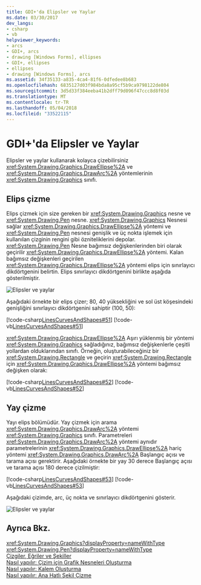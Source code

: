 ```yaml
---
title: GDI+'da Elipsler ve Yaylar
ms.date: 03/30/2017
dev_langs:
- csharp
- vb
helpviewer_keywords:
- arcs
- GDI+, arcs
- drawing [Windows Forms], ellipses
- GDI+, ellipses
- ellipses
- drawing [Windows Forms], arcs
ms.assetid: 34f35133-a835-4ca4-81f6-0dfedee8b683
ms.openlocfilehash: 6835127d03f984bda8a95cf5b9ca9798122de804
ms.sourcegitcommit: 3d5d33f384eeba41b2dff79d096f47ccc8d8f03d
ms.translationtype: MT
ms.contentlocale: tr-TR
ms.lasthandoff: 05/04/2018
ms.locfileid: "33522115"
---
```

# <a name="ellipses-and-arcs-in-gdi"></a>GDI+'da Elipsler ve Yaylar
Elipsler ve yaylar kullanarak kolayca çizebilirsiniz <xref:System.Drawing.Graphics.DrawEllipse%2A> ve <xref:System.Drawing.Graphics.DrawArc%2A> yöntemlerinin <xref:System.Drawing.Graphics> sınıfı.  
  
## <a name="drawing-an-ellipse"></a>Elips çizme  
 Elips çizmek için size gereken bir <xref:System.Drawing.Graphics> nesne ve <xref:System.Drawing.Pen> nesne. <xref:System.Drawing.Graphics> Nesnesi sağlar <xref:System.Drawing.Graphics.DrawEllipse%2A> yöntemi ve <xref:System.Drawing.Pen> nesnesi genişlik ve üç nokta işlemek için kullanılan çizginin rengini gibi özniteliklerini depolar. <xref:System.Drawing.Pen> Nesne bağımsız değişkenlerinden biri olarak geçirilir <xref:System.Drawing.Graphics.DrawEllipse%2A> yöntemi. Kalan bağımsız değişkenleri geçirilen <xref:System.Drawing.Graphics.DrawEllipse%2A> yöntemi elips için sınırlayıcı dikdörtgenini belirtin. Elips sınırlayıcı dikdörtgenini birlikte aşağıda gösterilmiştir.  
  
 ![Elipsler ve yaylar](../../../../docs/framework/winforms/advanced/media/aboutgdip02-art05.gif "Aboutgdip02_art05")  
  
 Aşağıdaki örnekte bir elips çizer; 80, 40 yüksekliğini ve sol üst köşesindeki genişliğini sınırlayıcı dikdörtgenini sahiptir (100, 50):  
  
 [!code-csharp[LinesCurvesAndShapes#51](../../../../samples/snippets/csharp/VS_Snippets_Winforms/LinesCurvesAndShapes/CS/Class1.cs#51)]
 [!code-vb[LinesCurvesAndShapes#51](../../../../samples/snippets/visualbasic/VS_Snippets_Winforms/LinesCurvesAndShapes/VB/Class1.vb#51)]  
  
 <xref:System.Drawing.Graphics.DrawEllipse%2A> Aşırı yüklenmiş bir yöntemi <xref:System.Drawing.Graphics> sağladığınız, bağımsız değişkenlerle çeşitli yollardan olduklarından sınıfı. Örneğin, oluşturabileceğiniz bir <xref:System.Drawing.Rectangle> ve geçirin <xref:System.Drawing.Rectangle> için <xref:System.Drawing.Graphics.DrawEllipse%2A> yöntemi bağımsız değişken olarak:  
  
 [!code-csharp[LinesCurvesAndShapes#52](../../../../samples/snippets/csharp/VS_Snippets_Winforms/LinesCurvesAndShapes/CS/Class1.cs#52)]
 [!code-vb[LinesCurvesAndShapes#52](../../../../samples/snippets/visualbasic/VS_Snippets_Winforms/LinesCurvesAndShapes/VB/Class1.vb#52)]  
  
## <a name="drawing-an-arc"></a>Yay çizme  
 Yayı elips bölümüdür. Yay çizmek için arama <xref:System.Drawing.Graphics.DrawArc%2A> yöntemi <xref:System.Drawing.Graphics> sınıfı. Parametreleri <xref:System.Drawing.Graphics.DrawArc%2A> yöntemi aynıdır parametrelerinin <xref:System.Drawing.Graphics.DrawEllipse%2A> hariç yöntemi <xref:System.Drawing.Graphics.DrawArc%2A> Başlangıç açısı ve tarama açısı gerektirir. Aşağıdaki örnekte bir yay 30 derece Başlangıç açısı ve tarama açısı 180 derece çizilmiştir:  
  
 [!code-csharp[LinesCurvesAndShapes#53](../../../../samples/snippets/csharp/VS_Snippets_Winforms/LinesCurvesAndShapes/CS/Class1.cs#53)]
 [!code-vb[LinesCurvesAndShapes#53](../../../../samples/snippets/visualbasic/VS_Snippets_Winforms/LinesCurvesAndShapes/VB/Class1.vb#53)]  
  
 Aşağıdaki çizimde, arc, üç nokta ve sınırlayıcı dikdörtgenini gösterir.  
  
 ![Elipsler ve yaylar](../../../../docs/framework/winforms/advanced/media/aboutgdip02-art06.gif "Aboutgdip02_art06")  
  
## <a name="see-also"></a>Ayrıca Bkz.  
 <xref:System.Drawing.Graphics?displayProperty=nameWithType>  
 <xref:System.Drawing.Pen?displayProperty=nameWithType>  
 [Çizgiler, Eğriler ve Şekiller](../../../../docs/framework/winforms/advanced/lines-curves-and-shapes.md)  
 [Nasıl yapılır: Çizim için Grafik Nesneleri Oluşturma](../../../../docs/framework/winforms/advanced/how-to-create-graphics-objects-for-drawing.md)  
 [Nasıl yapılır: Kalem Oluşturma](../../../../docs/framework/winforms/advanced/how-to-create-a-pen.md)  
 [Nasıl yapılır: Ana Hatlı Şekil Çizme](../../../../docs/framework/winforms/advanced/how-to-draw-an-outlined-shape.md)

